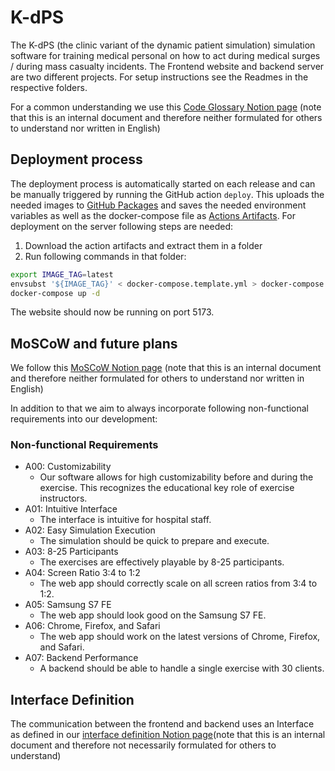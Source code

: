 # K-dPS
The K-dPS (the clinic variant of the dynamic patient simulation) simulation software for training medical personal on how to act during medical 
surges / during mass casualty incidents.
The Frontend website and backend server are two different projects. For setup instructions see the Readmes in the respective folders.

For a common understanding we use this 
[Code Glossary Notion page](https://k-dps.notion.site/9e82c16b6d9248679b87e0403bbf81a9?v=06e889f90e834b7baf2f879f9ad9551b&pvs=4) (note that this 
is an internal document and therefore neither formulated for others to understand nor 
written in English)

## Deployment process
The deployment process is automatically started on each release and can be manually triggered by running the GitHub action `deploy`.
This uploads the needed images to [GitHub Packages](https://github.com/orgs/hpi-sam/packages?repo_name=dps.training_k) and saves the needed 
environment variables as well as the docker-compose file as 
[Actions Artifacts](https://github.com/hpi-sam/dps.training_k/actions/workflows/deploy.yml).
For deployment on the server following steps are needed:
1. Download the action artifacts and extract them in a folder
2. Run following commands in that folder:
```bash
export IMAGE_TAG=latest
envsubst '${IMAGE_TAG}' < docker-compose.template.yml > docker-compose.yml
docker-compose up -d
```
The website should now be running on port 5173.

## MoSCoW and future plans
We follow this [MoSCoW Notion page](https://k-dps.notion.site/MoSCoW-78d8a9b852f7499bb7fb47a770c30723?pvs=4) (note that this is an internal 
document and therefore neither formulated for others to understand nor written in English)

In addition to that we aim to always incorporate following non-functional requirements into our development:

### Non-functional Requirements 
- A00: Customizability
  - Our software allows for high customizability before and during the exercise. This recognizes the educational key role of exercise instructors.
- A01: Intuitive Interface
  - The interface is intuitive for hospital staff.
- A02: Easy Simulation Execution
  - The simulation should be quick to prepare and execute.
- A03: 8-25 Participants
  - The exercises are effectively playable by 8-25 participants.
- A04: Screen Ratio 3:4 to 1:2
  - The web app should correctly scale on all screen ratios from 3:4 to 1:2.
- A05: Samsung S7 FE
  - The web app should look good on the Samsung S7 FE.
- A06: Chrome, Firefox, and Safari
  - The web app should work on the latest versions of Chrome, Firefox, and Safari.
- A07: Backend Performance
  - A backend should be able to handle a single exercise with 30 clients.
 
## Interface Definition
The communication between the frontend and backend uses an Interface as defined in our
[interface definition Notion page](https://k-dps.notion.site/Interface-Definition-6852697ae02f41b29544550f84e1049a)(note that this is an internal 
document and therefore not necessarily formulated for others to understand)
